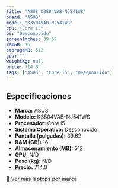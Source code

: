 ```yaml
---
title: "ASUS K3504VAB-NJ541WS"
brand: "ASUS"
model: "K3504VAB-NJ541WS"
cpu: "Core i5"
os: "Desconocido"
screenInches: 39.62
ramGB: 16
storageMB: 512
gpu: ""
weightKg: null
price: 714.0
tags: ["ASUS", "Core i5", "Desconocido"]
---
```

## Especificaciones

- **Marca:** ASUS
- **Modelo:** K3504VAB-NJ541WS
- **Procesador:** Core i5
- **Sistema Operativo:** Desconocido
- **Pantalla (pulgadas):** 39.62
- **RAM (GB):** 16
- **Almacenamiento (MB):** 512
- **GPU:** N/D
- **Peso (kg):** N/D
- **Precio:** 714.0

[:rocket: Ver más laptops por marca](/brand/asus)
